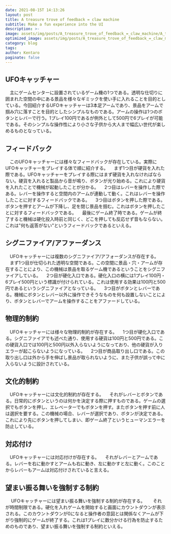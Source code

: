 ```yaml
---
date: 2021-08-15T 14:13:26
layout: post
title: A treasure trove of feedback = claw machine 
subtitle: Make a fun experience into the UI
description: >-
image: assets/img/posts/A_treasure_trove_of_feedback_=_claw_machine/A_treasure_trove_of_feedback_=_claw_machine.JPG
optimized_image: assets/img/posts/A_treasure_trove_of_feedback_=_claw_machine/A_treasure_trove_of_feedback_=_claw_machine_resized_thumbnail.JPG
category: blog
tags: 
author: Kentaro
paginate: false
---
```


## UFOキャッチャー

　主にゲームセンターに設置されているゲーム機の1つである。透明な仕切りに囲まれた空間の中にある景品を様々なギミックを使い手に入れることを目的としている。今回紹介するUFOキャッチャーは3本足アームであり、景品をアームで掴み穴に落すことを目的としたシンプルなものである。アームの操作は1つのボタンとレバーで行う。1プレイ100円であるが例外として500円で6プレイが可能である。そのシンプルな操作性により小さな子供から大人まで幅広い世代が楽しめるものとなっている。

## フィードバック

　このUFOキャッチャーには様々なフィードバックが存在している。実際にUFOキャッチャーをプレイする体で順に紹介する。
　まず1つ目が硬貨を入れた際である。UFOキャッチャーをプレイする際にはまず硬貨を入れなければならない。硬貨を入れると製品から音が鳴り、ボタンが光り始める。これにより硬貨を入れたことで機械が起動したことが分かる。
　2つ目はレバーを操作した際である。レバーを操作すると空間内のアームが連動して動く。これはレバーを操作したことに対するフィードバックである。
　3つ目はボタンを押した際である。ボタンを押すとアームが下降し、足を閉じ景品を掴む。これはボタンを押したことに対するフィードバックである。
　最後にゲーム終了時である。ゲームが終了すると機械は硬化投入時前と同じく、どこを押しても反応せず音もならない。これは"何も返答がない"というフィードバックであるといえる。

## シグニファイア/アファーダンス

　UFOキャッチャーには複数のシグニファイア/アフォーダンスが存在する。
　まず1つ目が仕切られた透明な空間である。この空間に景品・穴・アームが存在することにより、この機械は景品を取るゲーム機であるということをシグニファイアしている。
　2つ目が硬化入口である。硬化入口の横には1プレイ100円・6プレイ500円という標識が付けられている。これは使用する効果は100円と500円であるというシグニファイアとなっている。
　3つ目がボタンとレバーである。機械にボタンとレバー以外に操作できそうなものを何も設置しないことにより、ボタンとレバーでアームを操作することをアファードしている。

## 物理的制約

　UFOキャッチャーには様々な物理的制約が存在する。
　1つ目が硬化入口である。シグニファイアでも述べた通り、使用する硬貨は100円と500円である。この硬貨入口では100円と500円以外入らないようになっており、他の硬貨が入りエラーが起こらないようになっている。
　2つ目が商品取り出し口である。この取り出し口は外から手を伸ばし景品が取られないように、また子供が誤って中に入らないように設計されている。

## 文化的制約

　UFOキャッチャーには文化的制約が存在する。
　それがレバーとボタンである。日常的にボタンというのは何かを決定する際に押すものである。ゲームの選択でもボタンを押し、エレベーターでもボタンを押す。またボタンを押す前に人は選択を要する。この機械の場合、レバーが選択であり、ボタンが決定である。これにより先にボタンを押してしまい、即ゲーム終了というヒューマンエラーを防止している。
　

## 対応付け

　UFOキャッチャーには対応付けが存在する。
　それがレバーとアームである。レバーを右に動かすとアームも右に動き、左に動かすと左に動く。このことからレバーもアームは対応付けされていると言える。

## 望まい振る舞いを強制する制約

　 UFOキャッチャーには望まい振る舞いを強制する制約が存在する。　
　それが時間制限である。硬化を入れゲームを開始すると画面にカウントダウンが表示される。このカウントダウンが0になると操作者の意図とは関係なくアームが下がり強制的にゲームが終了する。これは1プレイに数分かける行為を防止するためのものであり、望まい振る舞いを強制する制約といえる。
